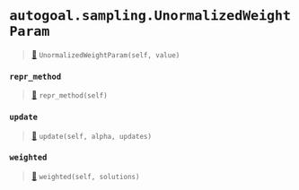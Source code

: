 # `autogoal.sampling.UnormalizedWeightParam`

> [📝](/usr/lib/python3/dist-packages/autogoal/sampling/__init__.py#L405)
> `UnormalizedWeightParam(self, value)`

### `repr_method`

> [📝](/usr/lib/python3/dist-packages/autogoal/utils/__init__.py#L87)
> `repr_method(self)`

### `update`

> [📝](/usr/lib/python3/dist-packages/autogoal/sampling/__init__.py#L409)
> `update(self, alpha, updates)`

### `weighted`

> [📝](/usr/lib/python3/dist-packages/autogoal/sampling/__init__.py#L412)
> `weighted(self, solutions)`

